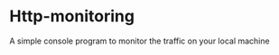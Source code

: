 Http-monitoring
===============

A simple console program to monitor the traffic on your local machine
